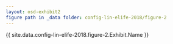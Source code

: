 ```yaml
---
layout: osd-exhibit2
figure path in _data folder: config-lin-elife-2018/figure-2
---
```

{{ site.data.config-lin-elife-2018.figure-2.Exhibit.Name }}